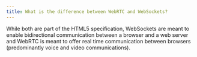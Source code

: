 ```yaml
---
title: What is the difference between WebRTC and WebSockets?
---
```


While both are part of the HTML5 specification, WebSockets are meant to enable bidirectional communication between a browser and a web server and WebRTC is meant to offer real time communication between browsers (predominantly voice and video communications).
